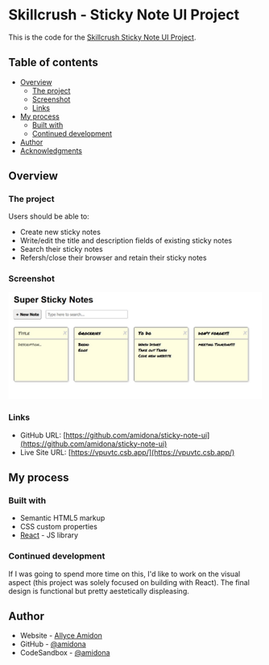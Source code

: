 # Skillcrush - Sticky Note UI Project

This is the code for the [Skillcrush Sticky Note UI Project](https://learn.skillcrush.com).

## Table of contents

- [Overview](#overview)
  - [The project](#the-project)
  - [Screenshot](#screenshot)
  - [Links](#links)
- [My process](#my-process)
  - [Built with](#built-with)
  - [Continued development](#continued-development)
- [Author](#author)
- [Acknowledgments](#acknowledgments)

## Overview

### The project

Users should be able to:

- Create new sticky notes
- Write/edit the title and description fields of existing sticky notes
- Search their sticky notes
- Refersh/close their browser and retain their sticky notes

### Screenshot

![screenshot](img/screenshot.jpg)

### Links

- GitHub URL: [https://github.com/amidona/sticky-note-ui](https://github.com/amidona/sticky-note-ui)
- Live Site URL: [https://vpuvtc.csb.app/](https://vpuvtc.csb.app/)

## My process

### Built with

- Semantic HTML5 markup
- CSS custom properties
- [React](https://reactjs.org/) - JS library

### Continued development

If I was going to spend more time on this, I'd like to work on the visual aspect (this project was solely focused on building with React). The final design is functional but pretty aestetically displeasing.

## Author

- Website - [Allyce Amidon](https://allyceamidon.com/)
- GitHub - [@amidona](https://github.com/amidona)
- CodeSandbox - [@amidona](https://codesandbox.io/u/amidona)

